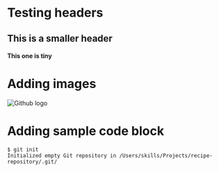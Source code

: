 # Testing headers

## This is a smaller header

#### This one is tiny

# Adding images 
![Github logo](https://github.com/user-attachments/assets/237a3b07-2102-41f6-a2da-2a20e48da95c)

# Adding sample code block
```
$ git init
Initialized empty Git repository in /Users/skills/Projects/recipe-repository/.git/
```
